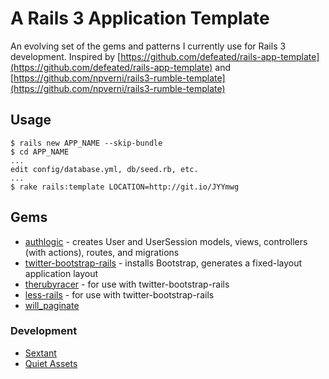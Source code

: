 # A Rails 3 Application Template

An evolving set of the gems and patterns I currently use for Rails 3 development.  Inspired by [https://github.com/defeated/rails-app-template](https://github.com/defeated/rails-app-template) and [https://github.com/npverni/rails3-rumble-template](https://github.com/npverni/rails3-rumble-template)

## Usage

```
$ rails new APP_NAME --skip-bundle
$ cd APP_NAME
...
edit config/database.yml, db/seed.rb, etc.
...
$ rake rails:template LOCATION=http://git.io/JYYmwg
```

## Gems

  * [authlogic](https://github.com/binarylogic/authlogic) - creates User and UserSession models, views, controllers (with actions), routes, and migrations
  * [twitter-bootstrap-rails](https://github.com/seyhunak/twitter-bootstrap-rails) - installs Bootstrap, generates a fixed-layout application layout
  * [therubyracer](https://github.com/cowboyd/therubyracer) - for use with twitter-bootstrap-rails
  * [less-rails](https://github.com/metaskills/less-rails) - for use with twitter-bootstrap-rails
  * [will_paginate](https://github.com/mislav/will_paginate)

### Development

  * [Sextant](https://github.com/schneems/sextant/)
  * [Quiet Assets](https://github.com/evrone/quiet_assets/)